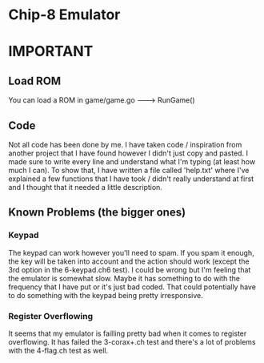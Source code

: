 # Chip-8 Emulator
# IMPORTANT

## Load ROM
You can load a ROM in game/game.go ---> RunGame()

## Code
Not all code has been done by me. I have taken code / inspiration from another project that I have found however I didn't just copy and 
pasted. I made sure to write every line and understand what I'm typing (at least how much I can). To show that, I have written a file
called 'help.txt' where I've explained a few functions that I have took / didn't really understand at first and I thought that it needed
a little description.

## Known Problems (the bigger ones)
### Keypad
The keypad can work however you'll need to spam. If you spam it enough, the key will be taken into account and the action should
work (except the 3rd option in the 6-keypad.ch6 test). I could be wrong but I'm feeling that the emulator is somewhat slow. Maybe it
has something to do with the frequency that I have put or it's just bad coded. That could potentially have to do something with the keypad
being pretty irresponsive.

### Register Overflowing
It seems that my emulator is failling pretty bad when it comes to register overflowing. It has failed the 3-corax+.ch test and there's a lot
of problems with the 4-flag.ch test as well.